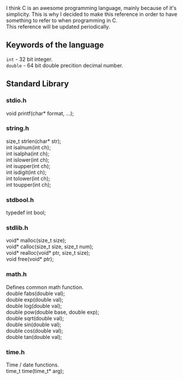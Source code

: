 I think C is an awesome programming language, mainly because of it's simplicity.
This is why I decided to make this reference in order to have something to refer to when programming in C.

This reference will be updated periodically.

<style>
    .postCategory {
        margin-bottom: 15px;
    }

    p {
        margin: 0;
    }
</style>

## Keywords of the language

<code class="code">int</code> - 32 bit integer.<br>
<code class="code">double</code> - 64 bit double precition decimal number.

## Standard Library

### stdio.h
void printf(char* format, ...);

### string.h
size_t strlen(char* str);

int isalnum(int ch);

int isalpha(int ch);

int islower(int ch);

int isupper(int ch);

int isdigit(int ch);

int tolower(int ch);

int toupper(int ch);

### stdbool.h
typedef int bool;

### stdlib.h
void* malloc(size_t size);

void* calloc(size_t size, size_t num);

void* realloc(void* ptr, size_t size);

void free(void* ptr);

### math.h
Defines common math function.

double fabs(double val);

double exp(double val);

double log(double val);

double pow(double base, double exp);

double sqrt(double val);

double sin(double val);

double cos(double val);

double tan(double val);

### time.h

Time / date functions.

time_t time(time_t* arg);